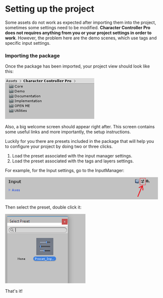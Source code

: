 # Setting up the project

Some assets do not work as expected after importing them into the project, sometimes some settings need to be modified. **Character Controller Pro does not requires anything from you or your project settings in order to work**. However, the problem here are the demo scenes, which use tags and specific input settings.

### Importing the package

Once the package has been imported, your project view should look like this:

![Project hierarchy right after importing the asset.](../.gitbook/assets/project_hierarchy.png)

Also, a big welcome screen should appear right after. This screen contains some useful links and more importantly, the setup instructions.

Luckily for you there are presets included in the package that will help you to configure your project by doing two or three clicks.

1. Load the preset associated with the input manager settings.
2. Load the preset associated with the tags and layers settings.

For example, for the Input settings, go to the InputManager:

![](../.gitbook/assets/imagen%20%284%29.png)

Then select the preset, double click it:

![](../.gitbook/assets/imagen%20%2816%29%20%281%29.png)

 That's it!

